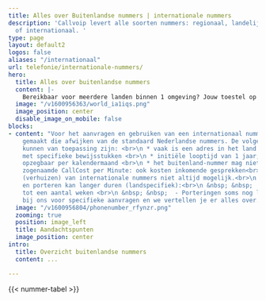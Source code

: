 ```yaml
---
title: Alles over Buitenlandse nummers | internationale nummers
description: 'Callvoip levert alle soorten nummers: regionaal, landelijk, service
  of internationaal. '
type: page
layout: default2
logos: false
aliases: "/internationaal"
url: telefonie/internationale-nummers/
hero:
  title: Alles over buitenlandse nummers
  content: |-
    Bereikbaar voor meerdere landen binnen 1 omgeving? Jouw toestel op je bureau laten rinkelen voor meerdere inkomende, internationale nummers? Dat kan allemaal. Onze centrale is erop ingericht om ook jouw internationale ambities makkelijk te ondersteunen.<br><br>Vraag een nummer aan voor het land waar je actief bent en richt jouw belroutes net zo makkelijk in als je gewend bent.
  image: "/v1600956363/world_ia1iqs.png"
  image_position: center
  disable_image_on_mobile: false
blocks:
- content: "Voor het aanvragen en gebruiken van een internationaal nummer zijn afspraken
    gemaakt die afwijken van de standaard Nederlandse nummers. De volgende bijzonderheden
    kunnen van toepassing zijn: <br>\n * vaak is een adres in het land vereist, soms
    met specifieke bewijsstukken <br>\n * initiële looptijd van 1 jaar; veelal 
    opzegbaar per kalendermaand <br>\n * het buitenland-nummer mag niet altijd worden meegestuurd bij uitbellen <br>\n *
    zogenaamde CallCost per Minute: ook kosten inkomende gesprekken<br>\n * porteren
    (verhuizen) van internationale nummers niet altijd mogelijk.<br>\n * aanvragen
    en porteren kan langer duren (landspecifiek):<br>\n &nbsp; &nbsp;  - bij aanvragen
    tot een aantal weken <br>\n &nbsp; &nbsp;  - Porteringen soms nog langer. <br>\n\nInformeer
    bij ons voor specifieke aanvragen en we vertellen je er alles over. "
  image: "/v1600956804/phonenumber_rfynzr.png"
  zooming: true
  position: image_left
  title: Aandachtspunten
  image_position: center
intro:
  title: Overzicht buitenlandse nummers
  content: ...

---
```

{{< nummer-tabel >}}
